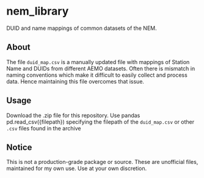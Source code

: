 # nem_library
DUID and name mappings of common datasets of the NEM.

## About
The file `duid_map.csv` is a manually updated file with mappings of Station Name and DUIDs from different AEMO datasets. Often there is mismatch in naming conventions which make it difficult to easily collect and process data. Hence maintaining this file overcomes that issue.

## Usage
Download the .zip file for this repository. Use pandas pd.read_csv({filepath}) specifying the filepath of the `duid_map.csv` or other `.csv` files found in the archive

## Notice
This is not a production-grade package or source. These are unofficial files, maintained for my own use. Use at your own discretion. 